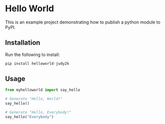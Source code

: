 # Hello World

This is an example project demonstrating how to publish a python module to PyPI.

## Installation

Run the following to install:

```python
pip install helloworld-judy2k
```

## Usage

```python
from myhelloworld import say_hello

# Generate "Hello, World!"
say_hello()

# Generate "Hello, Everybody!"
say_hello("Everybody")
```
